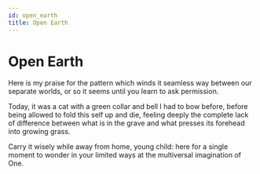```yaml
---
id: open_earth
title: Open Earth
---
```


# Open Earth

Here is my praise for the pattern
which winds it seamless way
between our separate worlds,
or so it seems until you learn 
to ask permission.

Today, it was a cat with a green collar
and bell I had to bow before, before being
allowed to fold this self up and die,
feeling deeply the complete lack of difference
between what is in the grave and what presses
its forehead into growing grass.

Carry it wisely while away
from home, young child:
here for a single moment
to wonder in your limited ways
at the multiversal imagination
of One.

